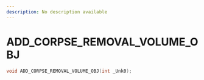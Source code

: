 ```yaml
---
description: No description available 
---
```


# ADD_CORPSE_REMOVAL_VOLUME_OBJ

```cpp
void ADD_CORPSE_REMOVAL_VOLUME_OBJ(int _Unk0);
```